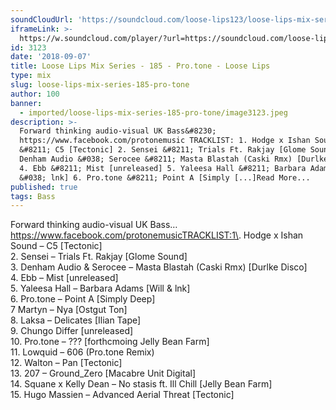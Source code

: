 ```yaml
---
soundCloudUrl: 'https://soundcloud.com/loose-lips123/loose-lips-mix-series-185-protone'
iframeLink: >-
  https://w.soundcloud.com/player/?url=https://soundcloud.com/loose-lips123/loose-lips-mix-series-185-protone&color=00aabb&auto_play=false&hide_related=false&show_comments=true&show_user=true&show_reposts=false
id: 3123
date: '2018-09-07'
title: Loose Lips Mix Series - 185 - Pro.tone - Loose Lips
type: mix
slug: loose-lips-mix-series-185-pro-tone
author: 100
banner:
  - imported/loose-lips-mix-series-185-pro-tone/image3123.jpeg
description: >-
  Forward thinking audio-visual UK Bass&#8230;
  https://www.facebook.com/protonemusic TRACKLIST: 1. Hodge x Ishan Sound
  &#8211; C5 [Tectonic] 2. Sensei &#8211; Trials Ft. Rakjay [Glome Sound] 3.
  Denham Audio &#038; Serocee &#8211; Masta Blastah (Caski Rmx) [Durlke Disco]
  4. Ebb &#8211; Mist [unreleased] 5. Yaleesa Hall &#8211; Barbara Adams [Will
  &#038; lnk] 6. Pro.tone &#8211; Point A [Simply [...]Read More...
published: true
tags: Bass
---
```

Forward thinking audio-visual UK Bass…https://www.facebook.com/protonemusicTRACKLIST:1\. Hodge x Ishan Sound – C5 \[Tectonic\]  
2\. Sensei – Trials Ft. Rakjay \[Glome Sound\]  
3\. Denham Audio & Serocee – Masta Blastah (Caski Rmx) \[Durlke Disco\]  
4\. Ebb – Mist \[unreleased\]  
5\. Yaleesa Hall – Barbara Adams \[Will & lnk\]  
6\. Pro.tone – Point A \[Simply Deep\]  
7 Martyn – Nya \[Ostgut Ton\]  
8\. Laksa – Delicates \[Ilian Tape\]  
9\. Chungo Differ \[unreleased\]  
10\. Pro.tone – ??? \[forthcmoing Jelly Bean Farm\]  
11\. Lowquid – 606 (Pro.tone Remix)  
12\. Walton – Pan \[Tectonic\]  
13\. 207 – Ground\_Zero \[Macabre Unit Digital\]  
14\. Squane x Kelly Dean – No stasis ft. Ill Chill \[Jelly Bean Farm\]  
15\. Hugo Massien – Advanced Aerial Threat \[Tectonic\]